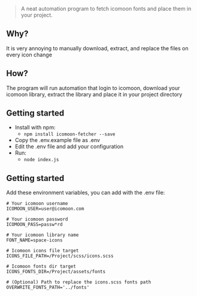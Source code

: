 > A neat automation program to fetch icomoon fonts and place them in your project.

## Why?
It is very annoying to manually download, extract, and replace the files on every icon change

## How?
The program will run automation that login to icomoon, download your icomoon library, extract the library and place it in your project directory

## Getting started
- Install with npm:
    - ```npm install icomoon-fetcher --save```
- Copy the .env.example file as .env
- Edit the .env file and add your configuration
- Run: 
    - ```node index.js```

## Getting started

Add these environment variables, you can add with the .env file:

```
# Your icomoon username
ICOMOON_USER=user@icomoon.com

# Your icomoon password 
ICOMOON_PASS=passw*rd

# Your icomoon library name
FONT_NAME=space-icons

# Icomoon icons file target
ICONS_FILE_PATH=/Project/scss/icons.scss

# Icomoon fonts dir target
ICONS_FONTS_DIR=/Project/assets/fonts

# (Optional) Path to replace the icons.scss fonts path
OVERWRITE_FONTS_PATH='../fonts'
```